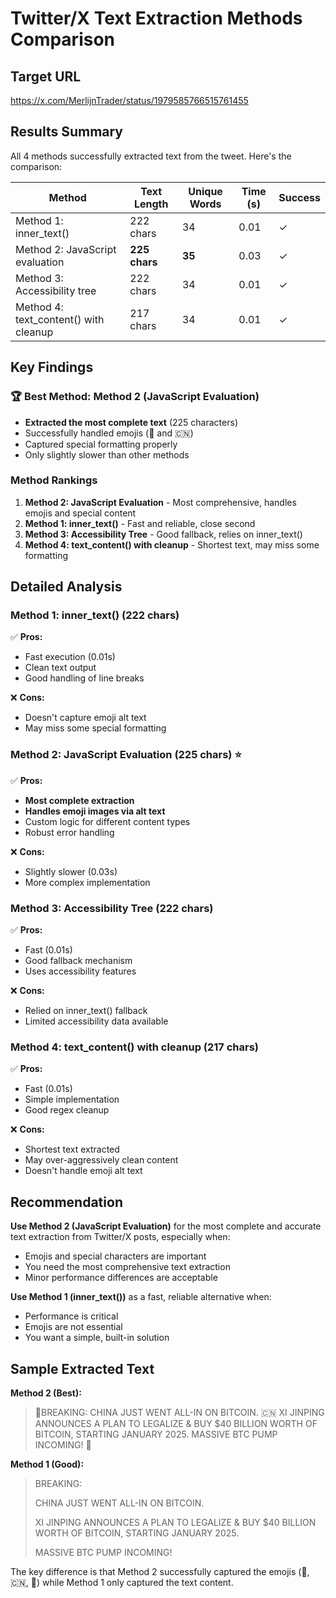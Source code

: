 # Twitter/X Text Extraction Methods Comparison

## Target URL
https://x.com/MerlijnTrader/status/1979585766515761455

## Results Summary

All 4 methods successfully extracted text from the tweet. Here's the comparison:

| Method | Text Length | Unique Words | Time (s) | Success |
|--------|-------------|--------------|----------|---------|
| Method 1: inner_text() | 222 chars | 34 | 0.01 | ✓ |
| Method 2: JavaScript evaluation | **225 chars** | **35** | 0.03 | ✓ |
| Method 3: Accessibility tree | 222 chars | 34 | 0.01 | ✓ |
| Method 4: text_content() with cleanup | 217 chars | 34 | 0.01 | ✓ |

## Key Findings

### 🏆 Best Method: Method 2 (JavaScript Evaluation)
- **Extracted the most complete text** (225 characters)
- Successfully handled emojis (🚨 and 🇨🇳)
- Captured special formatting properly
- Only slightly slower than other methods

### Method Rankings
1. **Method 2: JavaScript Evaluation** - Most comprehensive, handles emojis and special content
2. **Method 1: inner_text()** - Fast and reliable, close second
3. **Method 3: Accessibility Tree** - Good fallback, relies on inner_text()
4. **Method 4: text_content() with cleanup** - Shortest text, may miss some formatting

## Detailed Analysis

### Method 1: inner_text() (222 chars)
✅ **Pros:**
- Fast execution (0.01s)
- Clean text output
- Good handling of line breaks

❌ **Cons:**
- Doesn't capture emoji alt text
- May miss some special formatting

### Method 2: JavaScript Evaluation (225 chars) ⭐
✅ **Pros:**
- **Most complete extraction**
- **Handles emoji images via alt text**
- Custom logic for different content types
- Robust error handling

❌ **Cons:**
- Slightly slower (0.03s)
- More complex implementation

### Method 3: Accessibility Tree (222 chars)
✅ **Pros:**
- Fast (0.01s)
- Good fallback mechanism
- Uses accessibility features

❌ **Cons:**
- Relied on inner_text() fallback
- Limited accessibility data available

### Method 4: text_content() with cleanup (217 chars)
✅ **Pros:**
- Fast (0.01s)
- Simple implementation
- Good regex cleanup

❌ **Cons:**
- Shortest text extracted
- May over-aggressively clean content
- Doesn't handle emoji alt text

## Recommendation

**Use Method 2 (JavaScript Evaluation)** for the most complete and accurate text extraction from Twitter/X posts, especially when:
- Emojis and special characters are important
- You need the most comprehensive text extraction
- Minor performance differences are acceptable

**Use Method 1 (inner_text())** as a fast, reliable alternative when:
- Performance is critical
- Emojis are not essential
- You want a simple, built-in solution

## Sample Extracted Text

**Method 2 (Best):**
> 🚨BREAKING: CHINA JUST WENT ALL-IN ON BITCOIN. 🇨🇳 XI JINPING ANNOUNCES A PLAN TO LEGALIZE & BUY $40 BILLION WORTH OF BITCOIN, STARTING JANUARY 2025. MASSIVE BTC PUMP INCOMING! 🚀

**Method 1 (Good):**
> BREAKING:
>
> CHINA JUST WENT ALL-IN ON BITCOIN.
>
> XI JINPING ANNOUNCES A PLAN TO LEGALIZE & BUY $40 BILLION WORTH OF BITCOIN, STARTING JANUARY 2025.
>
> MASSIVE BTC PUMP INCOMING!

The key difference is that Method 2 successfully captured the emojis (🚨, 🇨🇳, 🚀) while Method 1 only captured the text content.